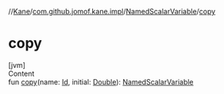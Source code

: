 //[Kane](../../index.md)/[com.github.jomof.kane.impl](../index.md)/[NamedScalarVariable](index.md)/[copy](copy.md)



# copy  
[jvm]  
Content  
fun [copy](copy.md)(name: [Id](../index.md#%5Bcom.github.jomof.kane.impl%2FId%2F%2F%2FPointingToDeclaration%2F%5D%2FClasslikes%2F-1586507959), initial: [Double](https://kotlinlang.org/api/latest/jvm/stdlib/kotlin/-double/index.html)): [NamedScalarVariable](index.md)  



